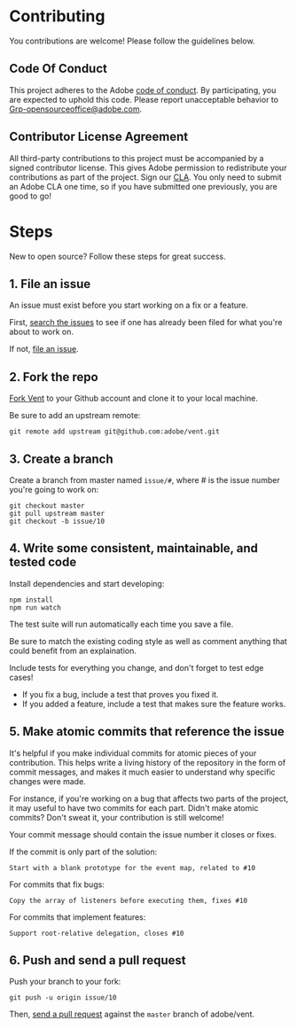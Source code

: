 # Contributing

You contributions are welcome! Please follow the guidelines below.

## Code Of Conduct

This project adheres to the Adobe [code of conduct](CODE_OF_CONDUCT.md). By participating, you are expected to uphold this code. Please report unacceptable behavior to Grp-opensourceoffice@adobe.com.

## Contributor License Agreement

All third-party contributions to this project must be accompanied by a signed contributor license. This gives Adobe permission to redistribute your contributions as part of the project. Sign our [CLA](http://opensource.adobe.com/cla.html). You only need to submit an Adobe CLA one time, so if you have submitted one previously, you are good to go!

# Steps

New to open source? Follow these steps for great success.

## 1. File an issue

An issue must exist before you start working on a fix or a feature.

First, [search the issues](https://github.com/adobe/vent/issues) to see if one has already been filed for what you're about to work on.

If not, [file an issue](https://github.com/adobe/vent/issues/new).

## 2. Fork the repo

[Fork Vent](https://github.com/adobe/vent/fork) to your Github account and clone it to your local machine.

Be sure to add an upstream remote:

```
git remote add upstream git@github.com:adobe/vent.git
```

## 3. Create a branch

Create a branch from master named `issue/#`, where # is the issue number you're going to work on:

```
git checkout master
git pull upstream master
git checkout -b issue/10
```

## 4. Write some consistent, maintainable, and tested code

Install dependencies and start developing:

```
npm install
npm run watch
```

The test suite will run automatically each time you save a file.

Be sure to match the existing coding style as well as comment anything that could benefit from an explaination.

Include tests for everything you change, and don't forget to test edge cases!

* If you fix a bug, include a test that proves you fixed it.
* If you added a feature, include a test that makes sure the feature works.

## 5. Make atomic commits that reference the issue

It's helpful if you make individual commits for atomic pieces of your contribution. This helps write a living history of the repository in the form of commit messages, and makes it much easier to understand why specific changes were made.

For instance, if you're working on a bug that affects two parts of the project, it may useful to have two commits for each part. Didn't make atomic commits? Don't sweat it, your contribution is still welcome!

Your commit message should contain the issue number it closes or fixes.

If the commit is only part of the solution:

```
Start with a blank prototype for the event map, related to #10
```

For commits that fix bugs:

```
Copy the array of listeners before executing them, fixes #10
```

For commits that implement features:

```
Support root-relative delegation, closes #10
```

## 6. Push and send a pull request

Push your branch to your fork:

```
git push -u origin issue/10
```

Then, [send a pull request](https://github.com/adobe/vent/compare) against the `master` branch of adobe/vent.
